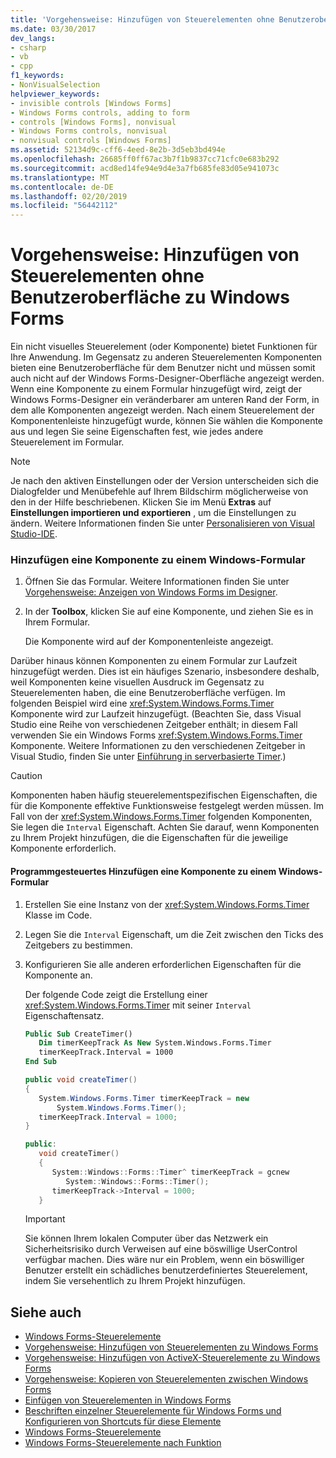 ```yaml
---
title: 'Vorgehensweise: Hinzufügen von Steuerelementen ohne Benutzeroberfläche zu Windows Forms'
ms.date: 03/30/2017
dev_langs:
- csharp
- vb
- cpp
f1_keywords:
- NonVisualSelection
helpviewer_keywords:
- invisible controls [Windows Forms]
- Windows Forms controls, adding to form
- controls [Windows Forms], nonvisual
- Windows Forms controls, nonvisual
- nonvisual controls [Windows Forms]
ms.assetid: 52134d9c-cff6-4eed-8e2b-3d5eb3bd494e
ms.openlocfilehash: 26685ff0ff67ac3b7f1b9837cc71cfc0e683b292
ms.sourcegitcommit: acd8ed14fe94e9d4e3a7fb685fe83d05e941073c
ms.translationtype: MT
ms.contentlocale: de-DE
ms.lasthandoff: 02/20/2019
ms.locfileid: "56442112"
---
```

# <a name="how-to-add-controls-without-a-user-interface-to-windows-forms"></a>Vorgehensweise: Hinzufügen von Steuerelementen ohne Benutzeroberfläche zu Windows Forms
Ein nicht visuelles Steuerelement (oder Komponente) bietet Funktionen für Ihre Anwendung. Im Gegensatz zu anderen Steuerelementen Komponenten bieten eine Benutzeroberfläche für dem Benutzer nicht und müssen somit auch nicht auf der Windows Forms-Designer-Oberfläche angezeigt werden. Wenn eine Komponente zu einem Formular hinzugefügt wird, zeigt der Windows Forms-Designer ein veränderbarer am unteren Rand der Form, in dem alle Komponenten angezeigt werden. Nach einem Steuerelement der Komponentenleiste hinzugefügt wurde, können Sie wählen die Komponente aus und legen Sie seine Eigenschaften fest, wie jedes andere Steuerelement im Formular.  
  
> [!NOTE]
>  Je nach den aktiven Einstellungen oder der Version unterscheiden sich die Dialogfelder und Menübefehle auf Ihrem Bildschirm möglicherweise von den in der Hilfe beschriebenen. Klicken Sie im Menü **Extras** auf **Einstellungen importieren und exportieren** , um die Einstellungen zu ändern. Weitere Informationen finden Sie unter [Personalisieren von Visual Studio-IDE](/visualstudio/ide/personalizing-the-visual-studio-ide).  
  
### <a name="to-add-a-component-to-a-windows-form"></a>Hinzufügen eine Komponente zu einem Windows-Formular  
  
1.  Öffnen Sie das Formular. Weitere Informationen finden Sie unter [Vorgehensweise: Anzeigen von Windows Forms im Designer](https://docs.microsoft.com/previous-versions/visualstudio/visual-studio-2010/w5yd62ts(v=vs.100)).  
  
2.  In der **Toolbox**, klicken Sie auf eine Komponente, und ziehen Sie es in Ihrem Formular.  
  
     Die Komponente wird auf der Komponentenleiste angezeigt.  
  
 Darüber hinaus können Komponenten zu einem Formular zur Laufzeit hinzugefügt werden. Dies ist ein häufiges Szenario, insbesondere deshalb, weil Komponenten keine visuellen Ausdruck im Gegensatz zu Steuerelementen haben, die eine Benutzeroberfläche verfügen. Im folgenden Beispiel wird eine <xref:System.Windows.Forms.Timer> Komponente wird zur Laufzeit hinzugefügt. (Beachten Sie, dass Visual Studio eine Reihe von verschiedenen Zeitgeber enthält; in diesem Fall verwenden Sie ein Windows Forms <xref:System.Windows.Forms.Timer> Komponente. Weitere Informationen zu den verschiedenen Zeitgeber in Visual Studio, finden Sie unter [Einführung in serverbasierte Timer](https://docs.microsoft.com/previous-versions/visualstudio/visual-studio-2008/tb9yt5e6(v=vs.90)).)  
  
> [!CAUTION]
>  Komponenten haben häufig steuerelementspezifischen Eigenschaften, die für die Komponente effektive Funktionsweise festgelegt werden müssen. Im Fall von der <xref:System.Windows.Forms.Timer> folgenden Komponenten, Sie legen die `Interval` Eigenschaft. Achten Sie darauf, wenn Komponenten zu Ihrem Projekt hinzufügen, die die Eigenschaften für die jeweilige Komponente erforderlich.  
  
#### <a name="to-add-a-component-to-a-windows-form-programmatically"></a>Programmgesteuertes Hinzufügen eine Komponente zu einem Windows-Formular  
  
1.  Erstellen Sie eine Instanz von der <xref:System.Windows.Forms.Timer> Klasse im Code.  
  
2.  Legen Sie die `Interval` Eigenschaft, um die Zeit zwischen den Ticks des Zeitgebers zu bestimmen.  
  
3.  Konfigurieren Sie alle anderen erforderlichen Eigenschaften für die Komponente an.  
  
     Der folgende Code zeigt die Erstellung einer <xref:System.Windows.Forms.Timer> mit seiner `Interval` Eigenschaftensatz.  
  
    ```vb  
    Public Sub CreateTimer()  
       Dim timerKeepTrack As New System.Windows.Forms.Timer  
       timerKeepTrack.Interval = 1000  
    End Sub  
    ```  
  
    ```csharp  
    public void createTimer()  
    {  
       System.Windows.Forms.Timer timerKeepTrack = new  
           System.Windows.Forms.Timer();  
       timerKeepTrack.Interval = 1000;  
    }  
    ```  
  
    ```cpp  
    public:  
       void createTimer()  
       {  
          System::Windows::Forms::Timer^ timerKeepTrack = gcnew  
             System::Windows::Forms::Timer();  
          timerKeepTrack->Interval = 1000;  
       }  
    ```  
  
    > [!IMPORTANT]
    >  Sie können Ihrem lokalen Computer über das Netzwerk ein Sicherheitsrisiko durch Verweisen auf eine böswillige UserControl verfügbar machen. Dies wäre nur ein Problem, wenn ein böswilliger Benutzer erstellt ein schädliches benutzerdefiniertes Steuerelement, indem Sie versehentlich zu Ihrem Projekt hinzufügen.  
  
## <a name="see-also"></a>Siehe auch
- [Windows Forms-Steuerelemente](../../../../docs/framework/winforms/controls/index.md)
- [Vorgehensweise: Hinzufügen von Steuerelementen zu Windows Forms](../../../../docs/framework/winforms/controls/how-to-add-controls-to-windows-forms.md)
- [Vorgehensweise: Hinzufügen von ActiveX-Steuerelemente zu Windows Forms](../../../../docs/framework/winforms/controls/how-to-add-activex-controls-to-windows-forms.md)
- [Vorgehensweise: Kopieren von Steuerelementen zwischen Windows Forms](../../../../docs/framework/winforms/controls/how-to-copy-controls-between-windows-forms.md)
- [Einfügen von Steuerelementen in Windows Forms](../../../../docs/framework/winforms/controls/putting-controls-on-windows-forms.md)
- [Beschriften einzelner Steuerelemente für Windows Forms und Konfigurieren von Shortcuts für diese Elemente](../../../../docs/framework/winforms/controls/labeling-individual-windows-forms-controls-and-providing-shortcuts-to-them.md)
- [Windows Forms-Steuerelemente](../../../../docs/framework/winforms/controls/controls-to-use-on-windows-forms.md)
- [Windows Forms-Steuerelemente nach Funktion](../../../../docs/framework/winforms/controls/windows-forms-controls-by-function.md)
